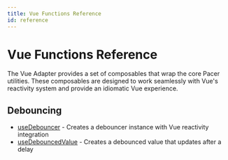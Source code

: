 ```yaml
---
title: Vue Functions Reference
id: reference
---
```


# Vue Functions Reference

The Vue Adapter provides a set of composables that wrap the core Pacer utilities. These composables are designed to work seamlessly with Vue's reactivity system and provide an idiomatic Vue experience.

## Debouncing

- [useDebouncer](./functions/usedebouncer.md) - Creates a debouncer instance with Vue reactivity integration
- [useDebouncedValue](./functions/usedebouncedvalue.md) - Creates a debounced value that updates after a delay
